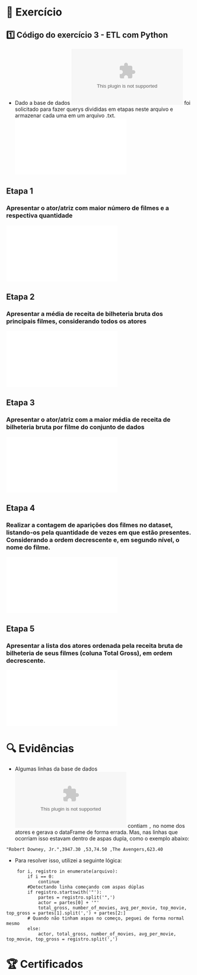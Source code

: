 # 📝 Exercício

## 1️⃣ Código do exercício 3 - ETL com Python

- Dado a base de dados ![actors.csv](Execicios/actors.csv) foi solicitado para fazer querys divididas em etapas neste arquivo e armazenar cada uma em um arquivo .txt.
  ![Resolução](Execicios/resolucao.py)

## Etapa 1

### Apresentar o ator/atriz com maior número de filmes e a respectiva quantidade

![Resposta](Execicios/Etapa-1.txt)

## Etapa 2

### Apresentar a média de receita de bilheteria bruta dos principais filmes, considerando todos os atores

![Resposta](Execicios/Etapa-2.txt)

## Etapa 3

### Apresentar o ator/atriz com a maior média de receita de bilheteria bruta por filme do conjunto de dados

![Resposta](Execicios/Etapa-3.txt)

## Etapa 4

### Realizar a contagem de aparições dos filmes no dataset, listando-os pela quantidade de vezes em que estão presentes. Considerando a ordem decrescente e, em segundo nível, o nome do filme.

![Resposta](Execicios/Etapa-4.txt)

## Etapa 5

### Apresentar a lista dos atores ordenada pela receita bruta de bilheteria de seus filmes (coluna Total Gross), em ordem decrescente.

![Resposta](Execicios/Etapa-5.txt)

# 🔍 Evidências

- Algumas linhas da base de dados ![actors.csv](Execicios/actors.csv) contiam `,` no nome dos atores e gerava o dataFrame de forma errada. Mas, nas linhas que ocorriam isso estavam dentro de aspas dupla, como o exemplo abaixo:

```
"Robert Downey, Jr.",3947.30 ,53,74.50 ,The Avengers,623.40
```

- Para resolver isso, utilizei a seguinte lógica:

```
    for i, registro in enumerate(arquivo):
        if i == 0:
            continue
        #Detectando linha começando com aspas dúplas
        if registro.startswith('"'):
            partes = registro.split('",')
            actor = partes[0] + '"'
            total_gross, number_of_movies, avg_per_movie, top_movie, top_gross = partes[1].split(',') + partes[2:]
        # Quando não tinham aspas no começo, peguei de forma normal mesmo
        else:
            actor, total_gross, number_of_movies, avg_per_movie, top_movie, top_gross = registro.split(',')
```

# 🏆 Certificados
